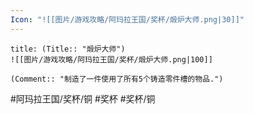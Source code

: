 ```yaml
---
Icon: "![[图片/游戏攻略/阿玛拉王国/奖杯/煅炉大师.png|30]]"
---
```

```ad-common-bronze-trophy
title: (Title:: "煅炉大师")
![[图片/游戏攻略/阿玛拉王国/奖杯/煅炉大师.png|100]]

(Comment:: "制造了一件使用了所有5个铸造零件槽的物品.")
```

#阿玛拉王国/奖杯/铜 #奖杯 #奖杯/铜
